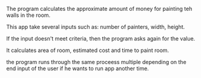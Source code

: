 The program calculates the approximate amount of money 
for painting teh walls in the room.

This app take several inputs such as:
number of painters, width, height.

If the input doesn't meet criteria,
then the program asks again for the value.

It calculates area of room, estimated cost and time to paint room.

the program runs through the same proceess multiple depending 
on the end input of the user if he wants to run app another time.
